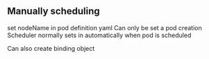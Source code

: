 ## Manually scheduling

set nodeName in pod definition yaml
Can only be set a pod creation
Scheduler normally sets in automatically when pod is scheduled

Can also create binding object
